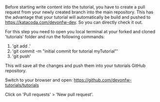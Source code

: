 Before starting write content into the tutorial, you have to create a pull request from your newly created branch into the main repository.
This has the advantage that your tutorial will automatically be build and pushed to https://katacoda.com/devonfw-dev. So you can directly check it out.

For this step you need to open you local terminal at your forked and cloned 'tutorials' folder and run the following commands:
1. 'git add .' 
2. 'git commit -m "initial commit for tutorial myTutorial"'
3. 'git push'

This will save all the changes and push them into your tutorials GitHub repository. 

Switch to your browser and open:
https://github.com/devonfw-tutorials/tutorials

Click on 'Pull requests' > 'New pull request'.
